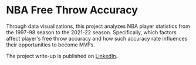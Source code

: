 # NBA Free Throw Accuracy
Through data  visualizations, this project analyzes NBA player statistics from the 1997-98 season to the 2021-22 season. Specifically, which factors affect player's free throw accuracy and how such accuracy rate influences their opportunities to become MVPs.

The project write-up is published on [LinkedIn](https://www.linkedin.com/in/gaelmotahernandez/details/projects/1731117327280/single-media-viewer/?profileId=ACoAAD0sr1oBRU-g7rHenPy0sFhxgU6vSvExSdU).
